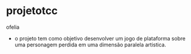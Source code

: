 # projetotcc
ofelia

- o projeto tem como objetivo desenvolver um jogo de plataforma sobre uma personagem perdida em uma dimensão paralela artistica.
